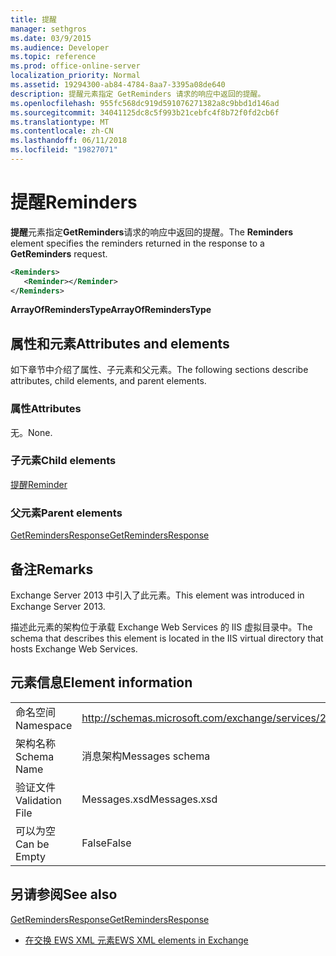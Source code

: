 ```yaml
---
title: 提醒
manager: sethgros
ms.date: 03/9/2015
ms.audience: Developer
ms.topic: reference
ms.prod: office-online-server
localization_priority: Normal
ms.assetid: 19294300-ab84-4784-8aa7-3395a08de640
description: 提醒元素指定 GetReminders 请求的响应中返回的提醒。
ms.openlocfilehash: 955fc568dc919d591076271382a8c9bbd1d146ad
ms.sourcegitcommit: 34041125dc8c5f993b21cebfc4f8b72f0fd2cb6f
ms.translationtype: MT
ms.contentlocale: zh-CN
ms.lasthandoff: 06/11/2018
ms.locfileid: "19827071"
---
```

# <a name="reminders"></a><span data-ttu-id="56832-103">提醒</span><span class="sxs-lookup"><span data-stu-id="56832-103">Reminders</span></span>

<span data-ttu-id="56832-104">**提醒**元素指定**GetReminders**请求的响应中返回的提醒。</span><span class="sxs-lookup"><span data-stu-id="56832-104">The **Reminders** element specifies the reminders returned in the response to a **GetReminders** request.</span></span> 
  
```XML
<Reminders>
   <Reminder></Reminder>
</Reminders>
```

 <span data-ttu-id="56832-105">**ArrayOfRemindersType**</span><span class="sxs-lookup"><span data-stu-id="56832-105">**ArrayOfRemindersType**</span></span>
## <a name="attributes-and-elements"></a><span data-ttu-id="56832-106">属性和元素</span><span class="sxs-lookup"><span data-stu-id="56832-106">Attributes and elements</span></span>

<span data-ttu-id="56832-107">如下章节中介绍了属性、子元素和父元素。</span><span class="sxs-lookup"><span data-stu-id="56832-107">The following sections describe attributes, child elements, and parent elements.</span></span>
  
### <a name="attributes"></a><span data-ttu-id="56832-108">属性</span><span class="sxs-lookup"><span data-stu-id="56832-108">Attributes</span></span>

<span data-ttu-id="56832-109">无。</span><span class="sxs-lookup"><span data-stu-id="56832-109">None.</span></span>
  
### <a name="child-elements"></a><span data-ttu-id="56832-110">子元素</span><span class="sxs-lookup"><span data-stu-id="56832-110">Child elements</span></span>

[<span data-ttu-id="56832-111">提醒</span><span class="sxs-lookup"><span data-stu-id="56832-111">Reminder</span></span>](reminder.md)
  
### <a name="parent-elements"></a><span data-ttu-id="56832-112">父元素</span><span class="sxs-lookup"><span data-stu-id="56832-112">Parent elements</span></span>

[<span data-ttu-id="56832-113">GetRemindersResponse</span><span class="sxs-lookup"><span data-stu-id="56832-113">GetRemindersResponse</span></span>](getremindersresponse.md)
  
## <a name="remarks"></a><span data-ttu-id="56832-114">备注</span><span class="sxs-lookup"><span data-stu-id="56832-114">Remarks</span></span>

<span data-ttu-id="56832-115">Exchange Server 2013 中引入了此元素。</span><span class="sxs-lookup"><span data-stu-id="56832-115">This element was introduced in Exchange Server 2013.</span></span>
  
<span data-ttu-id="56832-116">描述此元素的架构位于承载 Exchange Web Services 的 IIS 虚拟目录中。</span><span class="sxs-lookup"><span data-stu-id="56832-116">The schema that describes this element is located in the IIS virtual directory that hosts Exchange Web Services.</span></span>
  
## <a name="element-information"></a><span data-ttu-id="56832-117">元素信息</span><span class="sxs-lookup"><span data-stu-id="56832-117">Element information</span></span>

|||
|:-----|:-----|
|<span data-ttu-id="56832-118">命名空间</span><span class="sxs-lookup"><span data-stu-id="56832-118">Namespace</span></span>  <br/> |http://schemas.microsoft.com/exchange/services/2006/messages  <br/> |
|<span data-ttu-id="56832-119">架构名称</span><span class="sxs-lookup"><span data-stu-id="56832-119">Schema Name</span></span>  <br/> |<span data-ttu-id="56832-120">消息架构</span><span class="sxs-lookup"><span data-stu-id="56832-120">Messages schema</span></span>  <br/> |
|<span data-ttu-id="56832-121">验证文件</span><span class="sxs-lookup"><span data-stu-id="56832-121">Validation File</span></span>  <br/> |<span data-ttu-id="56832-122">Messages.xsd</span><span class="sxs-lookup"><span data-stu-id="56832-122">Messages.xsd</span></span>  <br/> |
|<span data-ttu-id="56832-123">可以为空</span><span class="sxs-lookup"><span data-stu-id="56832-123">Can be Empty</span></span>  <br/> |<span data-ttu-id="56832-124">False</span><span class="sxs-lookup"><span data-stu-id="56832-124">False</span></span>  <br/> |
   
## <a name="see-also"></a><span data-ttu-id="56832-125">另请参阅</span><span class="sxs-lookup"><span data-stu-id="56832-125">See also</span></span>



[<span data-ttu-id="56832-126">GetRemindersResponse</span><span class="sxs-lookup"><span data-stu-id="56832-126">GetRemindersResponse</span></span>](getremindersresponse.md)


- [<span data-ttu-id="56832-127">在交换 EWS XML 元素</span><span class="sxs-lookup"><span data-stu-id="56832-127">EWS XML elements in Exchange</span></span>](ews-xml-elements-in-exchange.md)

